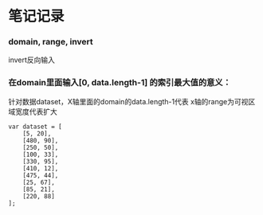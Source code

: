 # 笔记记录

### domain, range, invert
invert反向输入

### 在domain里面输入[0, data.length-1] 的索引最大值的意义：
针对数据dataset，X轴里面的domain的data.length-1代表
x轴的range为可视区域宽度代表扩大
```
var dataset = [
    [5, 20],
    [480, 90],
    [250, 50],
    [100, 33],
    [330, 95],
    [410, 12],
    [475, 44],
    [25, 67],
    [85, 21],
    [220, 88]
];
```
